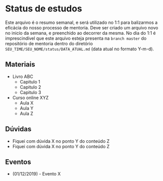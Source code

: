 # Status de estudos

Este arquivo é o resumo semanal, e será utilizado no 1:1 para balizarmos a eficácia do nosso processo de mentoria.
Deve ser criado um arquivo novo no inicío da semana, e preenchido ao decorrer da mesma.
No dia do 1:1 é imprescindível que este arquivo esteja presenta na `branch master` do repositório de mentoria dentro do diretório `SEU_TIME/SEU_NOME/status/DATA_ATUAL.md` (data atual no formato Y-m-d).

## Materiais
  - Livro ABC
    - Capitulo 1
    - Capitulo 2
    - Capitulo 3
  - Curso online XYZ
    - Aula X
    - Aula Y
    - Aula Z

## Dúvidas
  - Fiquei com dúvida X no ponto Y do conteúdo Z
  - Fiquei com dúvida X no ponto Y do conteúdo Z

## Eventos
  - (01/12/2019) - Evento X

